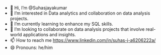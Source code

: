 - 👋 Hi, I’m @Suhasjayakumar
- 👀 I’m interested in Data analytics and collaboration on data analysis projects.
- 🌱 I’m currently learning to enhance my SQL skills.
- 💞️ I’m looking to collaborate on  data analysis projects that involve real-world applications and insights.
- 📫 How to reach me https://www.linkedin.com/in/suhas-j-a6206222a/
- 😄 Pronouns: he/him
  

<!---
Suhasjayakumar/Suhasjayakumar is a ✨ special ✨ repository because its `README.md` (this file) appears on your GitHub profile.
You can click the Preview link to take a look at your changes.
--->
